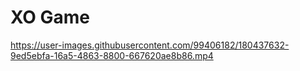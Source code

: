 # XO Game

https://user-images.githubusercontent.com/99406182/180437632-9ed5ebfa-16a5-4863-8800-667620ae8b86.mp4

